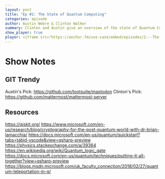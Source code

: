 ```yaml
---
layout: post
title: "Ep #2: The State of Quantum Computing"
categories: episode
author: Austin Webre & Clinton Walker
summary: Clinton and Austin give an overview of the state of Quantum Computing. They discuss what a Quantum Computer is, how it works, and the implications of Quantum Computing for developers. 
show_player: true
player: <iframe src="https://anchor.fm/use-case/embed/episodes/2---The-State-of-Quantum-Computing-e6cnh2" height="102px" width="400px" frameborder="0" scrolling="no"></iframe>
---
```

# Show Notes

## GIT Trendy 
Austin's Pick: <https://github.com/tootsuite/mastodon>
Clinton's Pick: <https://github.com/mattermost/mattermost-server>
 
## Resources 
<https://qiskit.org/>
<https://www.microsoft.com/en-us/research/blog/cryptography-for-the-post-quantum-world-with-dr-brian-lamacchia/>
<https://docs.microsoft.com/en-us/quantum/quickstart?tabs=tabid-vscode&view=qsharp-preview>
<https://physics.stackexchange.com/a/39364> 
<https://en.wikipedia.org/wiki/Quantum_logic_gate>
<https://docs.microsoft.com/en-us/quantum/techniques/putting-it-all-together?view=qsharp-preview>
<https://blogs.msdn.microsoft.com/uk_faculty_connection/2018/02/27/quantum-teleportation-in-q/>